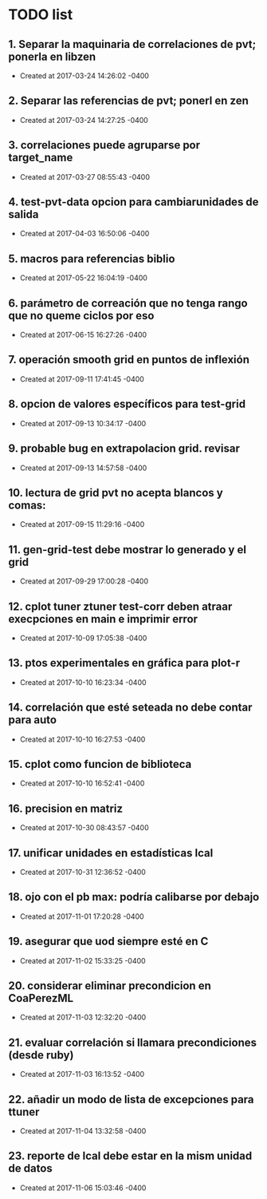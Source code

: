 # TODO list
## 1. Separar la maquinaria de correlaciones de pvt; ponerla en libzen
- Created at   2017-03-24 14:26:02 -0400

## 2. Separar las referencias de pvt; ponerl en zen
- Created at   2017-03-24 14:27:25 -0400

## 3. correlaciones puede agruparse por target_name
- Created at   2017-03-27 08:55:43 -0400

## 4. test-pvt-data opcion para cambiarunidades de salida
- Created at   2017-04-03 16:50:06 -0400

## 5. macros para referencias biblio
- Created at   2017-05-22 16:04:19 -0400

## 6. parámetro de correación que no tenga rango que no queme ciclos por eso
- Created at   2017-06-15 16:27:26 -0400

## 7. operación smooth grid en puntos de inflexión
- Created at   2017-09-11 17:41:45 -0400

## 8. opcion de valores específicos para test-grid
- Created at   2017-09-13 10:34:17 -0400

## 9. probable bug en extrapolacion grid. revisar
- Created at   2017-09-13 14:57:58 -0400

## 10. lectura de grid pvt no acepta blancos y comas:
- Created at   2017-09-15 11:29:16 -0400

## 11. gen-grid-test debe mostrar lo generado y el grid
- Created at   2017-09-29 17:00:28 -0400

## 12. cplot tuner ztuner test-corr deben atraar execpciones en main  e imprimir error
- Created at   2017-10-09 17:05:38 -0400

## 13. ptos experimentales en gráfica para plot-r
- Created at   2017-10-10 16:23:34 -0400

## 14. correlación que esté seteada no debe contar para auto
- Created at   2017-10-10 16:27:53 -0400

## 15. cplot como funcion de biblioteca
- Created at   2017-10-10 16:52:41 -0400

## 16. precision en matriz
- Created at   2017-10-30 08:43:57 -0400

## 17. unificar unidades en estadísticas lcal
- Created at   2017-10-31 12:36:52 -0400

## 18. ojo con el pb max: podría calibarse por debajo
- Created at   2017-11-01 17:20:28 -0400

## 19. asegurar que uod siempre esté en C
- Created at   2017-11-02 15:33:25 -0400

## 20. considerar eliminar precondicion en CoaPerezML
- Created at   2017-11-03 12:32:20 -0400

## 21. evaluar correlación si llamara precondiciones (desde ruby)
- Created at   2017-11-03 16:13:52 -0400

## 22. añadir un modo de lista de excepciones para ttuner
- Created at   2017-11-04 13:32:58 -0400

## 23. reporte de lcal debe estar en la mism unidad de datos
- Created at   2017-11-06 15:03:46 -0400

